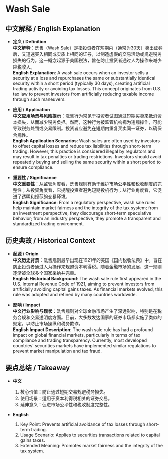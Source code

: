 # Wash Sale

## 中文解释 / English Explanation

* **定义 / Definition**  
  **中文解释**：洗售（Wash Sale）是指投资者在短期内（通常为30天）卖出证券后，又迅速买入相同或实质上相同的证券，以制造虚假的交易活动或规避税务损失的行为。这一概念起源于美国税法，旨在防止投资者通过人为操作来减少应税收入。  
  **English Explanation**: A wash sale occurs when an investor sells a security at a loss and repurchases the same or substantially identical security within a short period (typically 30 days), creating artificial trading activity or avoiding tax losses. This concept originates from U.S. tax law to prevent investors from artificially reducing taxable income through such maneuvers.

* **应用 / Application**  
  **中文应用场景与风险提示**：洗售行为常见于投资者试图通过短期买卖来抵消资本损失，从而减少税务负担。然而，这种行为被监管机构视为违规操作，可能导致税务处罚或交易限制。投资者应避免在短期内重复买卖同一证券，以确保合规性。  
  **English Application Scenarios**: Wash sales are often used by investors to offset capital losses and reduce tax liabilities through short-term trading. However, this practice is considered illegal by regulators and may result in tax penalties or trading restrictions. Investors should avoid repeatedly buying and selling the same security within a short period to ensure compliance.

* **重要性 / Significance**  
  **中文重要性**：从监管角度看，洗售规则有助于维护市场公平性和税收制度的完整性；从投资角度看，它提醒投资者避免短期投机行为；从行业角度看，它促进了透明和规范的交易环境。  
  **English Significance**: From a regulatory perspective, wash sale rules help maintain market fairness and the integrity of the tax system; from an investment perspective, they discourage short-term speculative behavior; from an industry perspective, they promote a transparent and standardized trading environment.

## 历史典故 / Historical Context

* **起源 / Origin**  
  **中文历史背景**：洗售规则最早出现在1921年的美国《国内税收法典》中，旨在防止投资者通过人为操作来规避资本利得税。随着金融市场的发展，这一规则逐渐被全球多个国家采纳并完善。  
  **English Historical Background**: The wash sale rule first appeared in the U.S. Internal Revenue Code of 1921, aiming to prevent investors from artificially avoiding capital gains taxes. As financial markets evolved, this rule was adopted and refined by many countries worldwide.

* **影响 / Impact**  
  **中文行业影响与现状**：洗售规则对全球金融市场产生了深远影响，特别是在税务合规和交易透明度方面。目前，大多数发达国家的证券市场都实施了类似的规定，以防止市场操纵和税务欺诈。  
  **English Impact Description**: The wash sale rule has had a profound impact on global financial markets, particularly in terms of tax compliance and trading transparency. Currently, most developed countries' securities markets have implemented similar regulations to prevent market manipulation and tax fraud.

## 要点总结 / Takeaway

* **中文**  
  1. 核心价值：防止通过短期交易规避税务损失。
  2. 使用场景：适用于资本利得税相关的证券交易。
  3. 延伸意义：促进市场公平性和税收制度完整性。

* **English**  
  1. Key Point: Prevents artificial avoidance of tax losses through short-term trading.
  2. Usage Scenario: Applies to securities transactions related to capital gains taxes.
  3. Extended Meaning: Promotes market fairness and the integrity of the tax system.